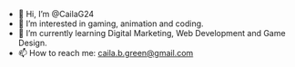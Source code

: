 - 👋 Hi, I’m @CailaG24
- 👀 I’m interested in gaming, animation and coding.
- 🌱 I’m currently learning Digital Marketing, Web Development and Game Design.
- 📫 How to reach me: caila.b.green@gmail.com

<!---
CailaG24/CailaG24 is a ✨ special ✨ repository because its `README.md` (this file) appears on your GitHub profile.
You can click the Preview link to take a look at your changes.
--->
